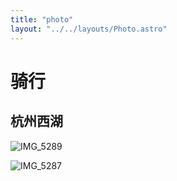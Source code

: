 ```yaml
---
title: "photo"
layout: "../../layouts/Photo.astro"
---
```


# 骑行

## 杭州西湖


![IMG_5289](https://github.com/user-attachments/assets/1ac8b8f4-801a-498f-ac66-442b9efc7d41)


![IMG_5287](https://github.com/user-attachments/assets/f01f0222-0be2-4f0a-9b14-ae39823da5cd)

